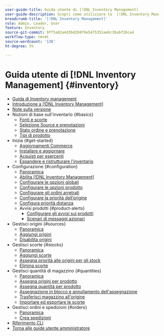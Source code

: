 ```yaml
---
user-guide-title: Guida utente di [!DNL Inventory Management]
user-guide-description: Scopri come utilizzare le  [!DNL Inventory Management] funzionalità per mantenere le quantità per le vendite e gestire le spedizioni per completare [!DNL Commerce] gli ordini.
breadcrumb-title: '[!DNL Inventory Management]'
role: Admin, Leader, User
feature: Inventory
source-git-commit: 9ff5a82a4d3bd2b979e5475351ae6c3babf26ca4
workflow-type: tm+mt
source-wordcount: '138'
ht-degree: 5%

---
```



# Guida utente di [!DNL Inventory Management] {#inventory}

- [Guida di Inventory management](guide-overview.md)
- [Introduzione a  [!DNL Inventory Management]](introduction.md)
- [Note sulla versione](release-notes.md)
- Nozioni di base sull&#39;inventario {#basics}
   - [Fonti e scorte](sources-stocks.md)
   - [Selezione Source e prenotazioni](selection-reservations.md)
   - [Stato ordine e prenotazione](order-status.md)
   - [Tipi di prodotto](product-types.md)
- Inizia {#get-started}
   - [Aggiornamenti Commerce](migrate.md)
   - [Installare e aggiornare](install-update.md)
   - [Acquisti per esercenti](merchant-sourcing.md)
   - [Espandere e ristrutturare l&#39;inventario](expand-restructure.md)
- Configurazione {#configuration}
   - [Panoramica](configuration.md)
   - [Abilita  [!DNL Inventory Management]](enable.md)
   - [Configurare le opzioni globali](global-options.md)
   - [Configurare le opzioni prodotto](product-options.md)
   - [Configurare gli ordini arretrati](backorders.md)
   - [Configurare la priorità dell’origine](source-priority-algorithm.md)
   - [Configura priorità distanza](distance-priority-algorithm.md)
   - Avvisi prodotti {#product-alerts}
      - [Configurare gli avvisi sui prodotti](alert-setup.md)
      - [Scenari di messaggi azionari](stock-messages.md)
- Gestisci origini {#sources}
   - [Panoramica](sources-manage.md)
   - [Aggiungi origini](sources-add.md)
   - [Disabilita origini](sources-disable.md)
- Gestisci scorte {#stocks}
   - [Panoramica](stocks-manage.md)
   - [Aggiungi scorte](stocks-add.md)
   - [Assegna priorità alle origini per gli stock](stocks-prioritize-sources.md)
   - [Elimina scorte](stocks-delete.md)
- Gestisci quantità di magazzino {#quantities}
   - [Panoramica](quantities-manage.md)
   - [Assegna origini per prodotto](sources-assign-per-product.md)
   - [Assegna quantità per prodotto](quantities-assign-per-product.md)
   - [Assegnazione in blocco e annullamento dell&#39;assegnazione](bulk-assignment.md)
   - [Trasferisci magazzino all&#39;origine](inventory-transfer.md)
   - [Importare ed esportare le scorte](inventory-import-export.md)
- Gestisci ordini e spedizioni {#orders}
   - [Panoramica](shipments.md)
   - [Crea spedizioni](shipments-create.md)
- [Riferimento CLI](cli.md)
- [Torna alle guide utente amministratore](https://experienceleague.adobe.com/en/docs/commerce-admin/user-guides/home)

